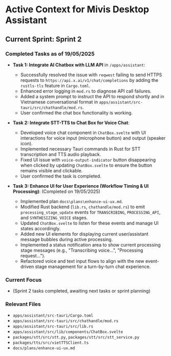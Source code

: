 # Active Context for Mivis Desktop Assistant

## Current Sprint: Sprint 2

### Completed Tasks as of 19/05/2025
- **Task 1: Integrate AI Chatbox with LLM API** in `/apps/assistant`:
  - Successfully resolved the issue with `reqwest` failing to send HTTPS requests to `https://api.x.ai/v1/chat/completions` by adding the `rustls-tls` feature in `Cargo.toml`.
  - Enhanced error logging in `mod.rs` to diagnose API call failures.
  - Added a system prompt to instruct the API to respond shortly and in Vietnamese conversational format in `apps/assistant/src-tauri/src/chathandle/mod.rs`.
  - User confirmed the chat box functionality is working.

- **Task 2: Integrate STT-TTS to Chat Box for Voice Chat**:
  - Developed voice chat component in `ChatBox.svelte` with UI interactions for voice input (microphone button) and output (speaker icon).
  - Implemented necessary Tauri commands in Rust for STT transcription and TTS audio playback.
  - Fixed UI issue with `voice-output-indicator` button disappearing when clicked by updating `ChatBox.svelte` to ensure the button remains visible and clickable.
  - User confirmed the task is completed.

- **Task 3: Enhance UI for User Experience (Workflow Timing & UI Processing)**: (Completed on 19/05/2025)
  - Implemented plan `docs\plans\enhance-ui-ux.md`.
  - Modified Rust backend (`lib.rs`, `chathandle/mod.rs`) to emit `processing_stage_update` events for `TRANSCRIBING`, `PROCESSING_API`, and `SYNTHESIZING_VOICE` stages.
  - Updated `ChatBox.svelte` to listen for these events and manage UI states accordingly.
  - Added new UI elements for displaying current user/assistant message bubbles during active processing.
  - Implemented a status notification area to show current processing stage messages (e.g., "Transcribing voice...", "Processing request...").
  - Refactored voice and text input flows to align with the new event-driven stage management for a turn-by-turn chat experience.

### Current Focus
- (Sprint 2 tasks completed, awaiting next tasks or sprint planning)

### Relevant Files
- `apps/assistant/src-tauri/Cargo.toml`
- `apps/assistant/src-tauri/src/chathandle/mod.rs`
- `apps/assistant/src-tauri/src/lib.rs`
- `apps/assistant/src/lib/components/ChatBox.svelte`
- `packages/stt/src/stt.py`, `packages/stt/src/stt_service.py`
- `packages/tts/src/vietTTSClient.ts`
- `docs/plans/enhance-ui-ux.md`
